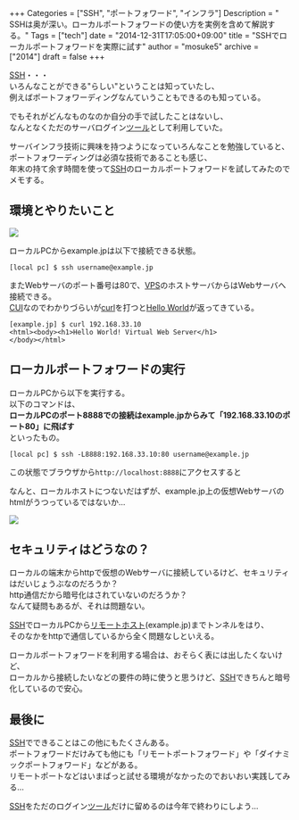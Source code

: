 +++
Categories = ["SSH", "ポートフォワード", "インフラ"]
Description = " SSHは奥が深い。ローカルポートフォワードの使い方を実例を含めて解説する。"
Tags = ["tech"]
date = "2014-12-31T17:05:00+09:00"
title = "SSHでローカルポートフォワードを実際に試す"
author = "mosuke5"
archive = ["2014"]
draft = false
+++

<body>
<p><a class="keyword" href="http://d.hatena.ne.jp/keyword/SSH">SSH</a>・・・<br>
いろんなことができる"らしい"ということは知っていたし、<br>
例えばポートフォワーディングなんていうこともできるのも知っている。</p>

<p>でもそれがどんなものなのか自分の手で試したことはないし、<br>
なんとなくただのサーバログイン<a class="keyword" href="http://d.hatena.ne.jp/keyword/%A5%C4%A1%BC%A5%EB">ツール</a>として利用していた。</p>

<p>サーバインフラ技術に興味を持つようになっていろんなことを勉強していると、<br>
ポートフォワーディングは必須な技術であることも感じ、<br>
年末の持て余す時間を使って<a class="keyword" href="http://d.hatena.ne.jp/keyword/SSH">SSH</a>のローカルポートフォワードを試してみたのでメモする。</p>

<h2>環境とやりたいこと</h2>

<p><span itemscope itemtype="http://schema.org/Photograph"><img src="/image/20141231162958.png"></span></p>


<p>ローカルPCからexample.jpは以下で接続できる状態。</p>

```
[local pc] $ ssh username@example.jp 
```


<p>またWebサーバのポート番号は80で、<a class="keyword" href="http://d.hatena.ne.jp/keyword/VPS">VPS</a>のホストサーバからはWebサーバへ接続できる。<br>
<a class="keyword" href="http://d.hatena.ne.jp/keyword/CUI">CUI</a>なのでわかりづらいが<a class="keyword" href="http://d.hatena.ne.jp/keyword/curl">curl</a>を打つと<a class="keyword" href="http://d.hatena.ne.jp/keyword/Hello%20World">Hello World</a>が返ってきている。</p>

```
[example.jp] $ curl 192.168.33.10
<html><body><h1>Hello World! Virtual Web Server</h1>
</body></html> 
```


<h2>ローカルポートフォワードの実行</h2>

<p>ローカルPCから以下を実行する。<br>
以下のコマンドは、<br>
<b>ローカルPCのポート8888での接続はexample.jpからみて「192.168.33.10のポート80」に飛ばす</b><br>
といったもの。</p>

```
[local pc] $ ssh -L8888:192.168.33.10:80 username@example.jp 
```


<p>この状態でブラウザから<code>http://localhost:8888</code>にアクセスすると<br>

<p>なんと、ローカルホストにつないだはずが、example.jp上の仮想Webサーバのhtmlがうつっているではないか…</p>

<p><span itemscope itemtype="http://schema.org/Photograph"><img src="/image/20141231163932.png"></span></p>


<h2>セキュリティはどうなの？</h2>

<p>ローカルの端末からhttpで仮想のWebサーバに接続しているけど、セキュリティはだいじょうぶなのだろうか？<br>
http通信だから暗号化はされていないのだろうか？<br>
なんて疑問もあるが、それは問題ない。</p>

<p><a class="keyword" href="http://d.hatena.ne.jp/keyword/SSH">SSH</a>でローカルPCから<a class="keyword" href="http://d.hatena.ne.jp/keyword/%A5%EA%A5%E2%A1%BC%A5%C8%A5%DB%A5%B9%A5%C8">リモートホスト</a>(example.jp)までトンネルをはり、<br>
そのなかをhttpで通信しているから全く問題なしといえる。</p>

<p>ローカルポートフォワードを利用する場合は、おそらく表には出したくないけど、<br>
ローカルから接続したいなどの要件の時に使うと思うけど、<a class="keyword" href="http://d.hatena.ne.jp/keyword/SSH">SSH</a>できちんと暗号化しているので安心。</p>

<h2>最後に</h2>

<p><a class="keyword" href="http://d.hatena.ne.jp/keyword/SSH">SSH</a>でできることはこの他にもたくさんある。<br>
ポートフォワードだけみても他にも「リモートポートフォワード」や「ダイナミックポートフォワード」などがある。<br>
リモートポートなどはいまぱっと試せる環境がなかったのでおいおい実践してみる…</p>

<p><a class="keyword" href="http://d.hatena.ne.jp/keyword/SSH">SSH</a>をただのログイン<a class="keyword" href="http://d.hatena.ne.jp/keyword/%A5%C4%A1%BC%A5%EB">ツール</a>だけに留めるのは今年で終わりにしよう…</p>
</body>
